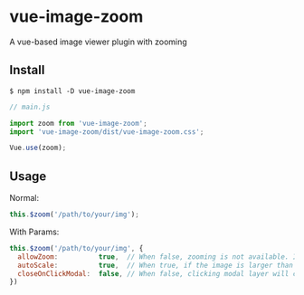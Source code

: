 # vue-image-zoom

A vue-based image viewer plugin with zooming

## Install

```
$ npm install -D vue-image-zoom
```

```JavaScript
// main.js

import zoom from 'vue-image-zoom';
import 'vue-image-zoom/dist/vue-image-zoom.css';

Vue.use(zoom);
```

## Usage

Normal:

```JavaScript
this.$zoom('/path/to/your/img');
```

With Params:

```JavaScript
this.$zoom('/path/to/your/img', {
  allowZoom:          true,  // When false, zooming is not available. Image will be shown on 100% size.
  autoScale:          true,  // When true, if the image is larger than the screen, it will be automatically scaled down until suitable. Along with 'allowZoom'
  closeOnClickModal:  false, // When false, clicking modal layer will close the viewer.
})
```